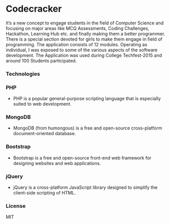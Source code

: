 # Codecracker

It’s a new concept to engage students in the field of Computer Science and focusing on major areas like MCQ Assessments, Coding Challenges, Hackathon, Learning Hub etc. and finally making them a better programmer. There is a special section devoted for girls to make them engage in field of programming. The application consists of 12 modules. Operating as individual, I was exposed to some of the various aspects of the software development. The Application was used during College Techfest-2015 and around 100 Students participated.


### Technologies


 ### PHP  
 * PHP is a popular general-purpose scripting language that is especially suited to web development. 
 ### MongoDB  
* MongoDB (from humongous) is a free and open-source cross-platform document-oriented database.

### Bootstrap
* Bootstrap is a free and open-source front-end web framework for designing websites and web applications. 

### jQuery
* jQuery is a cross-platform JavaScript library designed to simplify the client-side scripting of HTML.



### License


MIT




   
